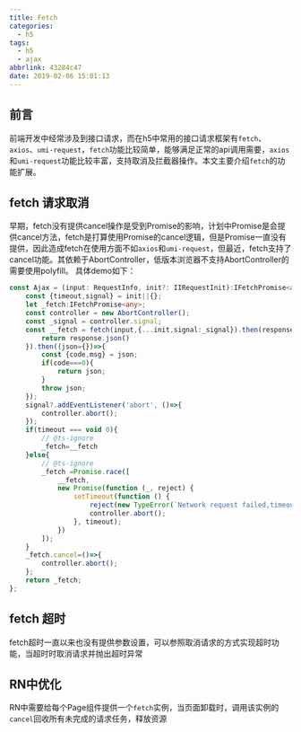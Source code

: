 ```yaml
---
title: Fetch
categories:
  - h5
tags:
  - h5
  - ajax
abbrlink: 43284c47
date: 2019-02-06 15:01:13
---
```

## 前言
前端开发中经常涉及到接口请求，而在h5中常用的接口请求框架有`fetch`、`axios`、`umi-request`，`fetch`功能比较简单，能够满足正常的api调用需要，`axios`和`umi-request`功能比较丰富，支持取消及拦截器操作。本文主要介绍`fetch`的功能扩展。

## fetch 请求取消
早期，fetch没有提供cancel操作是受到Promise的影响，计划中Promise是会提供cancel方法，fetch是打算使用Promise的cancel逻辑，但是Promise一直没有提供，因此造成fetch在使用方面不如`axios`和`umi-request`，但最近，fetch支持了cancel功能。其依赖于AbortController，低版本浏览器不支持AbortController的需要使用polyfill。
具体demo如下：
```typescript
const Ajax = (input: RequestInfo, init?: IIRequestInit):IFetchPromise<any>=>{
    const {timeout,signal} = init||{};
    let _fetch:IFetchPromise<any>;
    const controller = new AbortController();
    const _signal = controller.signal;
    const __fetch = fetch(input,{...init,signal:_signal}).then(response=>{
        return response.json()
    }).then((json={})=>{
        const {code,msg} = json;
        if(code===0){
            return json;
        }
        throw json;
    });
    signal?.addEventListener('abort', ()=>{
        controller.abort();
    });
    if(timeout === void 0){
        // @ts-ignore
        _fetch=__fetch
    }else{
        // @ts-ignore
        _fetch =Promise.race([
            __fetch,
            new Promise(function (_, reject) {
                setTimeout(function () {
                    reject(new TypeError(`Network request failed,timeout of ${timeout} ms exceeded.`));
                    controller.abort();
                }, timeout);
            })
        ]);
    }
    _fetch.cancel=()=>{
        controller.abort();
    };
    return _fetch;
};
```

## fetch 超时
fetch超时一直以来也没有提供参数设置，可以参照取消请求的方式实现超时功能，当超时时取消请求并抛出超时异常

## RN中优化
RN中需要给每个Page组件提供一个`fetch`实例，当页面卸载时，调用该实例的`cancel`回收所有未完成的请求任务，释放资源
